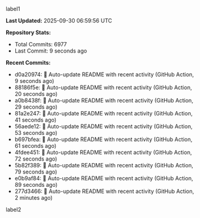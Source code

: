 
label1 
<!-- ACTIVITY_START -->
**Last Updated:** 2025-09-30 06:59:56 UTC

**Repository Stats:**
- Total Commits: 6977
- Last Commit: 9 seconds ago

**Recent Commits:**
- d0a20974: 🤖 Auto-update README with recent activity (GitHub Action, 9 seconds ago)
- 88186f5e: 🤖 Auto-update README with recent activity (GitHub Action, 20 seconds ago)
- a0b8438f: 🤖 Auto-update README with recent activity (GitHub Action, 29 seconds ago)
- 81a2e247: 🤖 Auto-update README with recent activity (GitHub Action, 41 seconds ago)
- 56aede12: 🤖 Auto-update README with recent activity (GitHub Action, 53 seconds ago)
- b697bfea: 🤖 Auto-update README with recent activity (GitHub Action, 61 seconds ago)
- 4fdee451: 🤖 Auto-update README with recent activity (GitHub Action, 72 seconds ago)
- 5b82f389: 🤖 Auto-update README with recent activity (GitHub Action, 79 seconds ago)
- e0b9af84: 🤖 Auto-update README with recent activity (GitHub Action, 89 seconds ago)
- 277d3466: 🤖 Auto-update README with recent activity (GitHub Action, 2 minutes ago)
<!-- ACTIVITY_END -->

label2

